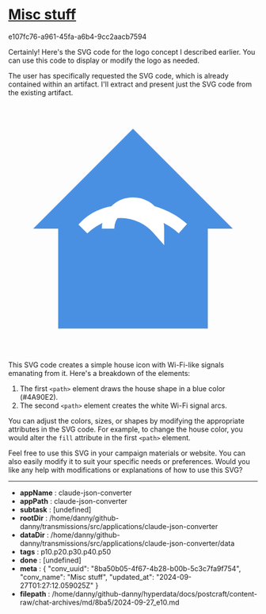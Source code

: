 # [Misc stuff](https://claude.ai/chat/8ba50b05-4f67-4b28-b00b-5c3c7fa9f754)

e107fc76-a961-45fa-a6b4-9cc2aacb7594

 Certainly! Here's the SVG code for the logo concept I described earlier. You can use this code to display or modify the logo as needed.

<antThinking>The user has specifically requested the SVG code, which is already contained within an artifact. I'll extract and present just the SVG code from the existing artifact.</antThinking>

<antArtifact identifier="self-hosted-content-logo" type="image/svg+xml" title="Self-Hosted Content Campaign Logo SVG Code">
<svg xmlns="http://www.w3.org/2000/svg" viewBox="0 0 100 100">
  <path d="M50 10 L90 50 L80 50 L80 90 L20 90 L20 50 L10 50 Z" fill="#4A90E2"/>
  <path d="M40 50 A10 10 0 0 1 60 50 A20 20 0 0 0 30 50 A30 30 0 0 1 70 50" fill="none" stroke="#FFF" stroke-width="5"/>
</svg>
</antArtifact>

This SVG code creates a simple house icon with Wi-Fi-like signals emanating from it. Here's a breakdown of the elements:

1. The first `<path>` element draws the house shape in a blue color (#4A90E2).
2. The second `<path>` element creates the white Wi-Fi signal arcs.

You can adjust the colors, sizes, or shapes by modifying the appropriate attributes in the SVG code. For example, to change the house color, you would alter the `fill` attribute in the first `<path>` element.

Feel free to use this SVG in your campaign materials or website. You can also easily modify it to suit your specific needs or preferences. Would you like any help with modifications or explanations of how to use this SVG?

---

* **appName** : claude-json-converter
* **appPath** : claude-json-converter
* **subtask** : [undefined]
* **rootDir** : /home/danny/github-danny/transmissions/src/applications/claude-json-converter
* **dataDir** : /home/danny/github-danny/transmissions/src/applications/claude-json-converter/data
* **tags** : p10.p20.p30.p40.p50
* **done** : [undefined]
* **meta** : {
  "conv_uuid": "8ba50b05-4f67-4b28-b00b-5c3c7fa9f754",
  "conv_name": "Misc stuff",
  "updated_at": "2024-09-27T01:27:12.059025Z"
}
* **filepath** : /home/danny/github-danny/hyperdata/docs/postcraft/content-raw/chat-archives/md/8ba5/2024-09-27_e10.md